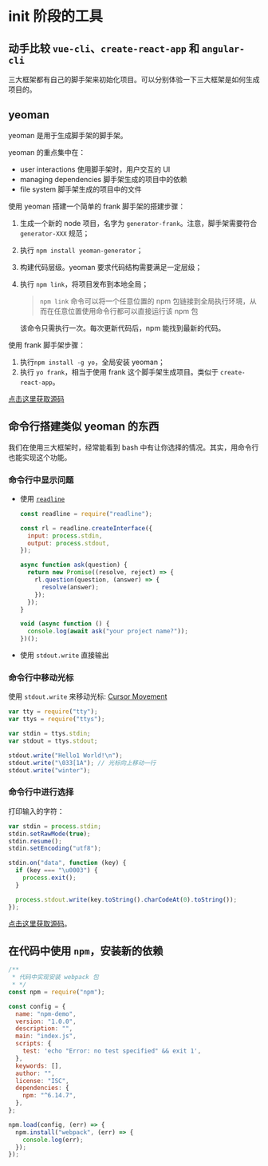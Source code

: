 # init 阶段的工具

## 动手比较 `vue-cli`、`create-react-app` 和 `angular-cli`

三大框架都有自己的脚手架来初始化项目。可以分别体验一下三大框架是如何生成项目的。

## yeoman

yeoman 是用于生成脚手架的脚手架。

yeoman 的重点集中在：

- user interactions 使用脚手架时，用户交互的 UI
- managing dependencies 脚手架生成的项目中的依赖
- file system 脚手架生成的项目中的文件

使用 yeoman 搭建一个简单的 frank 脚手架的搭建步骤：

1. 生成一个新的 node 项目，名字为 `generator-frank`。注意，脚手架需要符合 `generator-XXX` 规范；
2. 执行 `npm install yeoman-generator`；
3. 构建代码层级。yeoman 要求代码结构需要满足一定层级；
4. 执行 `npm link`，将项目发布到本地全局；

   > `npm link` 命令可以将一个任意位置的 npm 包链接到全局执行环境，从而在任意位置使用命令行都可以直接运行该 npm 包

   该命令只需执行一次。每次更新代码后，npm 能找到最新的代码。

使用 frank 脚手架步骤：

1. 执行`npm install -g yo`，全局安装 yeoman；
2. 执行 `yo frank`，相当于使用 frank 这个脚手架生成项目。类似于 `create-react-app`。

[点击这里获取源码](https://github.com/juventusfc/tools-chain-generator-frank)

## 命令行搭建类似 yeoman 的东西

我们在使用三大框架时，经常能看到 bash 中有让你选择的情况。其实，用命令行也能实现这个功能。

### 命令行中显示问题

- 使用 [`readline`](https://nodejs.org/api/readline.html#readline_rl_question_query_callback)

  ```javascript
  const readline = require("readline");

  const rl = readline.createInterface({
    input: process.stdin,
    output: process.stdout,
  });

  async function ask(question) {
    return new Promise((resolve, reject) => {
      rl.question(question, (answer) => {
        resolve(answer);
      });
    });
  }

  void (async function () {
    console.log(await ask("your project name?"));
  })();
  ```

- 使用 `stdout.write` 直接输出

### 命令行中移动光标

使用 `stdout.write` 来移动光标: [Cursor Movement](http://www.tldp.org/HOWTO/Bash-Prompt-HOWTO/x361.html)

```javascript
var tty = require("tty");
var ttys = require("ttys");

var stdin = ttys.stdin;
var stdout = ttys.stdout;

stdout.write("Hello1 World!\n");
stdout.write("\033[1A"); // 光标向上移动一行
stdout.write("winter");
```

### 命令行中进行选择

打印输入的字符：

```javascript
var stdin = process.stdin;
stdin.setRawMode(true);
stdin.resume();
stdin.setEncoding("utf8");

stdin.on("data", function (key) {
  if (key === "\u0003") {
    process.exit();
  }

  process.stdout.write(key.toString().charCodeAt(0).toString());
});
```

[点击这里获取源码](https://github.com/juventusfc/tools-chain-console-tookit)。

## 在代码中使用 `npm`，安装新的依赖

```javascript
/**
 * 代码中实现安装 webpack 包
 * */
const npm = require("npm");

const config = {
  name: "npm-demo",
  version: "1.0.0",
  description: "",
  main: "index.js",
  scripts: {
    test: 'echo "Error: no test specified" && exit 1',
  },
  keywords: [],
  author: "",
  license: "ISC",
  dependencies: {
    npm: "^6.14.7",
  },
};

npm.load(config, (err) => {
  npm.install("webpack", (err) => {
    console.log(err);
  });
});
```
